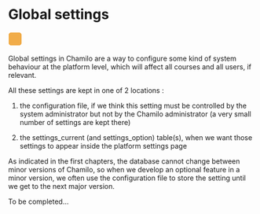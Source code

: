 # Global settings

![](../assets/images26.png)

Global settings in Chamilo are a way to configure some kind of system behaviour at the platform level, which will affect all courses and all users, if relevant.

All these settings are kept in one of 2 locations :

1.  the configuration file, if we think this setting must be controlled by the system administrator but not by the Chamilo administrator (a very small number of settings are kept there)

2.  the settings_current (and settings_option) table(s), when we want those settings to appear inside the platform settings page

As indicated in the first chapters, the database cannot change between minor versions of Chamilo, so when we develop an optional feature in a minor version, we often use the configuration file to store the setting until we get to the next major version.

To be completed…